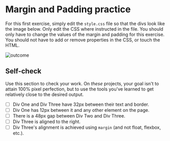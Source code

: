 # Margin and Padding practice

For this first exercise, simply edit the `style.css` file so that the divs look
like the image below. Only edit the CSS where instructed in the file. You should
only have to change the values of the margin and padding for this exercise. You
should not have to add or remove properties in the CSS, or touch the HTML.

![outcome](./desired-outcome.png)

## Self-check

Use this section to check your work. On _these_ projects, your goal isn't to
attain 100% pixel perfection, but to use the tools you've learned to get
relatively close to the desired output.

- [ ] Div One and Div Three have 32px between their text and border.
- [ ] Div One has 12px between it and any other element on the page.
- [ ] There is a 48px gap between Div Two and Div Three.
- [ ] Div Three is aligned to the right.
- [ ] Div Three's alignment is achieved using `margin` (and not float, flexbox,
      etc.).
